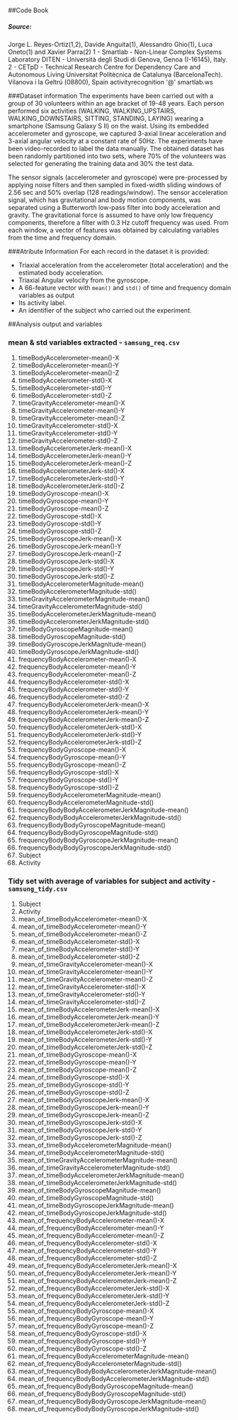 ##Code Book
##### *Source*:
Jorge L. Reyes-Ortiz(1,2), Davide Anguita(1), Alessandro Ghio(1), Luca Oneto(1) and Xavier Parra(2)
1 - Smartlab - Non-Linear Complex Systems Laboratory
DITEN - Università degli Studi di Genova, Genoa (I-16145), Italy. 
2 - CETpD - Technical Research Centre for Dependency Care and Autonomous Living
Universitat Politècnica de Catalunya (BarcelonaTech). Vilanova i la Geltrú (08800), Spain
activityrecognition '@' smartlab.ws

###Dataset information
The experiments have been carried out with a group of 30 volunteers within an age bracket of 19-48 years. Each person performed six activities (WALKING, WALKING_UPSTAIRS, WALKING_DOWNSTAIRS, SITTING, STANDING, LAYING) wearing a smartphone (Samsung Galaxy S II) on the waist. Using its embedded accelerometer and gyroscope, we captured 3-axial linear acceleration and 3-axial angular velocity at a constant rate of 50Hz. The experiments have been video-recorded to label the data manually. The obtained dataset has been randomly partitioned into two sets, where 70% of the volunteers was selected for generating the training data and 30% the test data. 

The sensor signals (accelerometer and gyroscope) were pre-processed by applying noise filters and then sampled in fixed-width sliding windows of 2.56 sec and 50% overlap (128 readings/window). The sensor acceleration signal, which has gravitational and body motion components, was separated using a Butterworth low-pass filter into body acceleration and gravity. The gravitational force is assumed to have only low frequency components, therefore a filter with 0.3 Hz cutoff frequency was used. From each window, a vector of features was obtained by calculating variables from the time and frequency domain.

###Atribute Information
For each record in the dataset it is provided: 
- Triaxial acceleration from the accelerometer (total acceleration) and the estimated body acceleration. 
- Triaxial Angular velocity from the gyroscope. 
- A 66-feature vector with `mean()` and `std()` of time and frequency domain variables as output 
- Its activity label. 
- An identifier of the subject who carried out the experiment.

##Analysis output and variables
### mean & std variables extracted - `samsung_req.csv`

1. timeBodyAccelerometer-mean()-X
2. timeBodyAccelerometer-mean()-Y
3. timeBodyAccelerometer-mean()-Z
4. timeBodyAccelerometer-std()-X
5. timeBodyAccelerometer-std()-Y
6. timeBodyAccelerometer-std()-Z
7. timeGravityAccelerometer-mean()-X
8. timeGravityAccelerometer-mean()-Y
9. timeGravityAccelerometer-mean()-Z
10. timeGravityAccelerometer-std()-X
11. timeGravityAccelerometer-std()-Y
12. timeGravityAccelerometer-std()-Z
13. timeBodyAccelerometerJerk-mean()-X
14. timeBodyAccelerometerJerk-mean()-Y
15. timeBodyAccelerometerJerk-mean()-Z
16. timeBodyAccelerometerJerk-std()-X
17. timeBodyAccelerometerJerk-std()-Y
18. timeBodyAccelerometerJerk-std()-Z
19. timeBodyGyroscope-mean()-X
20. timeBodyGyroscope-mean()-Y
21. timeBodyGyroscope-mean()-Z
22. timeBodyGyroscope-std()-X
23. timeBodyGyroscope-std()-Y
24. timeBodyGyroscope-std()-Z
25. timeBodyGyroscopeJerk-mean()-X
26. timeBodyGyroscopeJerk-mean()-Y
27. timeBodyGyroscopeJerk-mean()-Z
28. timeBodyGyroscopeJerk-std()-X
29. timeBodyGyroscopeJerk-std()-Y
30. timeBodyGyroscopeJerk-std()-Z
31. timeBodyAccelerometerMagnitude-mean()
32. timeBodyAccelerometerMagnitude-std()
33. timeGravityAccelerometerMagnitude-mean()
34. timeGravityAccelerometerMagnitude-std()
35. timeBodyAccelerometerJerkMagnitude-mean()
36. timeBodyAccelerometerJerkMagnitude-std()
37. timeBodyGyroscopeMagnitude-mean()
38. timeBodyGyroscopeMagnitude-std()
39. timeBodyGyroscopeJerkMagnitude-mean()
40. timeBodyGyroscopeJerkMagnitude-std()
41. frequencyBodyAccelerometer-mean()-X
42. frequencyBodyAccelerometer-mean()-Y
43. frequencyBodyAccelerometer-mean()-Z
44. frequencyBodyAccelerometer-std()-X
45. frequencyBodyAccelerometer-std()-Y
46. frequencyBodyAccelerometer-std()-Z
47. frequencyBodyAccelerometerJerk-mean()-X
48. frequencyBodyAccelerometerJerk-mean()-Y
49. frequencyBodyAccelerometerJerk-mean()-Z
50. frequencyBodyAccelerometerJerk-std()-X
51. frequencyBodyAccelerometerJerk-std()-Y
52. frequencyBodyAccelerometerJerk-std()-Z
53. frequencyBodyGyroscope-mean()-X
54. frequencyBodyGyroscope-mean()-Y
55. frequencyBodyGyroscope-mean()-Z
56. frequencyBodyGyroscope-std()-X
57. frequencyBodyGyroscope-std()-Y
58. frequencyBodyGyroscope-std()-Z
59. frequencyBodyAccelerometerMagnitude-mean()
60. frequencyBodyAccelerometerMagnitude-std()
61. frequencyBodyBodyAccelerometerJerkMagnitude-mean()
62. frequencyBodyBodyAccelerometerJerkMagnitude-std()
63. frequencyBodyBodyGyroscopeMagnitude-mean()
64. frequencyBodyBodyGyroscopeMagnitude-std()
65. frequencyBodyBodyGyroscopeJerkMagnitude-mean()
66. frequencyBodyBodyGyroscopeJerkMagnitude-std()
67. Subject
68. Activity

### Tidy set with average of variables for subject and activity - `samsung_tidy.csv`
1. Subject
2. Activity
3. mean_of_timeBodyAccelerometer-mean()-X
4. mean_of_timeBodyAccelerometer-mean()-Y
5. mean_of_timeBodyAccelerometer-mean()-Z
6. mean_of_timeBodyAccelerometer-std()-X
7. mean_of_timeBodyAccelerometer-std()-Y
8. mean_of_timeBodyAccelerometer-std()-Z
9. mean_of_timeGravityAccelerometer-mean()-X
10. mean_of_timeGravityAccelerometer-mean()-Y
11. mean_of_timeGravityAccelerometer-mean()-Z
12. mean_of_timeGravityAccelerometer-std()-X
13. mean_of_timeGravityAccelerometer-std()-Y
14. mean_of_timeGravityAccelerometer-std()-Z
15. mean_of_timeBodyAccelerometerJerk-mean()-X
16. mean_of_timeBodyAccelerometerJerk-mean()-Y
17. mean_of_timeBodyAccelerometerJerk-mean()-Z
18. mean_of_timeBodyAccelerometerJerk-std()-X
19. mean_of_timeBodyAccelerometerJerk-std()-Y
20. mean_of_timeBodyAccelerometerJerk-std()-Z
21. mean_of_timeBodyGyroscope-mean()-X
22. mean_of_timeBodyGyroscope-mean()-Y
23. mean_of_timeBodyGyroscope-mean()-Z
24. mean_of_timeBodyGyroscope-std()-X
25. mean_of_timeBodyGyroscope-std()-Y
26. mean_of_timeBodyGyroscope-std()-Z
27. mean_of_timeBodyGyroscopeJerk-mean()-X
28. mean_of_timeBodyGyroscopeJerk-mean()-Y
29. mean_of_timeBodyGyroscopeJerk-mean()-Z
30. mean_of_timeBodyGyroscopeJerk-std()-X
31. mean_of_timeBodyGyroscopeJerk-std()-Y
32. mean_of_timeBodyGyroscopeJerk-std()-Z
33. mean_of_timeBodyAccelerometerMagnitude-mean()
34. mean_of_timeBodyAccelerometerMagnitude-std()
35. mean_of_timeGravityAccelerometerMagnitude-mean()
36. mean_of_timeGravityAccelerometerMagnitude-std()
37. mean_of_timeBodyAccelerometerJerkMagnitude-mean()
38. mean_of_timeBodyAccelerometerJerkMagnitude-std()
39. mean_of_timeBodyGyroscopeMagnitude-mean()
40. mean_of_timeBodyGyroscopeMagnitude-std()
41. mean_of_timeBodyGyroscopeJerkMagnitude-mean()
42. mean_of_timeBodyGyroscopeJerkMagnitude-std()
43. mean_of_frequencyBodyAccelerometer-mean()-X
44. mean_of_frequencyBodyAccelerometer-mean()-Y
45. mean_of_frequencyBodyAccelerometer-mean()-Z
46. mean_of_frequencyBodyAccelerometer-std()-X
47. mean_of_frequencyBodyAccelerometer-std()-Y
48. mean_of_frequencyBodyAccelerometer-std()-Z
49. mean_of_frequencyBodyAccelerometerJerk-mean()-X
50. mean_of_frequencyBodyAccelerometerJerk-mean()-Y
51. mean_of_frequencyBodyAccelerometerJerk-mean()-Z
52. mean_of_frequencyBodyAccelerometerJerk-std()-X
53. mean_of_frequencyBodyAccelerometerJerk-std()-Y
54. mean_of_frequencyBodyAccelerometerJerk-std()-Z
55. mean_of_frequencyBodyGyroscope-mean()-X
56. mean_of_frequencyBodyGyroscope-mean()-Y
57. mean_of_frequencyBodyGyroscope-mean()-Z
58. mean_of_frequencyBodyGyroscope-std()-X
59. mean_of_frequencyBodyGyroscope-std()-Y
60. mean_of_frequencyBodyGyroscope-std()-Z
61. mean_of_frequencyBodyAccelerometerMagnitude-mean()
62. mean_of_frequencyBodyAccelerometerMagnitude-std()
63. mean_of_frequencyBodyBodyAccelerometerJerkMagnitude-mean()
64. mean_of_frequencyBodyBodyAccelerometerJerkMagnitude-std()
65. mean_of_frequencyBodyBodyGyroscopeMagnitude-mean()
66. mean_of_frequencyBodyBodyGyroscopeMagnitude-std()
67. mean_of_frequencyBodyBodyGyroscopeJerkMagnitude-mean()
68. mean_of_frequencyBodyBodyGyroscopeJerkMagnitude-std()